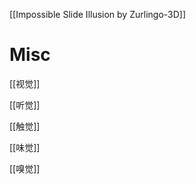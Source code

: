 




[[Impossible Slide Illusion by Zurlingo-3D]]




# Misc

[[视觉]]

[[听觉]]

[[触觉]]

[[味觉]]

[[嗅觉]]


